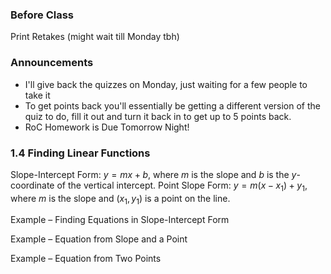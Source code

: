 ### Before Class
Print Retakes (might wait till Monday tbh)

### Announcements
- I'll give back the quizzes on Monday, just waiting for a few people to take it
- To get points back you'll essentially be getting a different version of the quiz to do, fill it out and turn it back in to get up to 5 points back.
- RoC Homework is Due Tomorrow Night!

### 1.4 Finding Linear Functions
Slope-Intercept Form: $y=mx+b$, where $m$ is the slope and $b$ is the $y$-coordinate of the vertical intercept. 
Point Slope Form: $y=m(x-x_{1})+y_{1}$, where $m$ is the slope and $(x_{1},y_{1})$ is a point on the line. 

Example – Finding Equations in Slope-Intercept Form

Example – Equation from Slope and a Point

Example – Equation from Two Points

